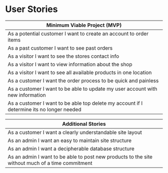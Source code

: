 # User Stories

| Minimum Viable Project (MVP)                                                              |
|-------------------------------------------------------------------------------------------|
| As a potential customer I want to create an account to order items                        |
| As a past customer I want to see past orders                                              |
| As a visitor I want to see the stores contact info                                        |
| As a visitor I want to view information about the shop                                    |
| As a visitor I want to see all available products in one location                         |
| As a customer I want the order process to be quick and painless                           |
| As a customer I want to be able to update my user account with new information            |
| As a customer I want to be able top delete my account if I determine its no longer needed |

| Additional Stories                                                                               |
|--------------------------------------------------------------------------------------------------|
| As a customer I want a clearly understandable site layout                                        |
| As an admin I want an easy to maintain site structure                                            |
| As an admin I want a decipherable database structure                                             |
| As an admin I want to be able to post new products to the site without much of a time commitment |

